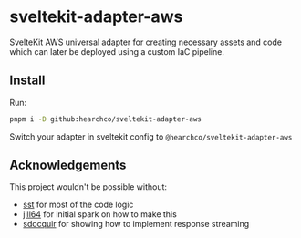 # sveltekit-adapter-aws

SvelteKit AWS universal adapter for creating necessary assets and code which can later be deployed using a custom IaC pipeline.

## Install

Run:

```sh
pnpm i -D github:hearchco/sveltekit-adapter-aws
```

Switch your adapter in sveltekit config to `@hearchco/sveltekit-adapter-aws`

## Acknowledgements

This project wouldn't be possible without:

- [sst](https://github.com/sst/sst) for most of the code logic
- [jill64](https://github.com/jill64/sveltekit-adapter-aws) for initial spark on how to make this
- [sdocquir](https://github.com/sdocquir/svelte-kit-sst-streaming) for showing how to implement response streaming
